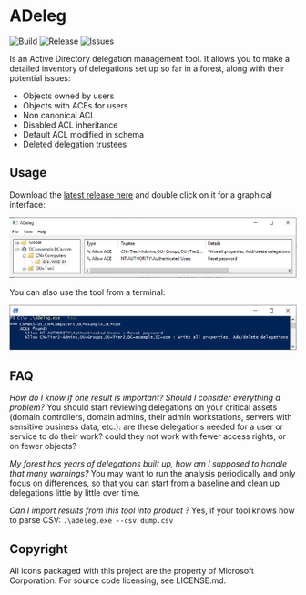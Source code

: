 # ADeleg

![Build](https://github.com/mtth-bfft/adeleg/actions/workflows/test.yml/badge.svg) ![Release](https://img.shields.io/github/v/release/mtth-bfft/adeleg) ![Issues](https://img.shields.io/github/issues-raw/mtth-bfft/adeleg)

Is an Active Directory delegation management tool. It allows you to make a detailed inventory of delegations set up so far in a forest, along with their potential issues:

- Objects owned by users
- Objects with ACEs for users
- Non canonical ACL
- Disabled ACL inheritance
- Default ACL modified in schema
- Deleted delegation trustees

## Usage

Download the [latest release here](https://github.com/mtth-bfft/adeleg/releases/latest) and double click on it for a graphical interface:

![Screenshot of GUI](docs/images/screenshot_gui.png)

You can also use the tool from a terminal:

![Screenshot of CLI](docs/images/screenshot_cli.png)

## FAQ

_How do I know if one result is important? Should I consider everything a problem?_ You should start reviewing delegations on your critical assets (domain controllers, domain admins, their admin workstations, servers with sensitive business data, etc.): are these delegations needed for a user or service to do their work? could they not work with fewer access rights, or on fewer objects?

_My forest has years of delegations built up, how am I supposed to handle that many warnings?_ You may want to run the analysis periodically and only focus on differences, so that you can start from a baseline and clean up delegations little by little over time.

_Can I import results from this tool into product <X>?_ Yes, if your tool knows how to parse CSV: `.\adeleg.exe --csv dump.csv`

## Copyright

All icons packaged with this project are the property of Microsoft Corporation.
For source code licensing, see LICENSE.md.